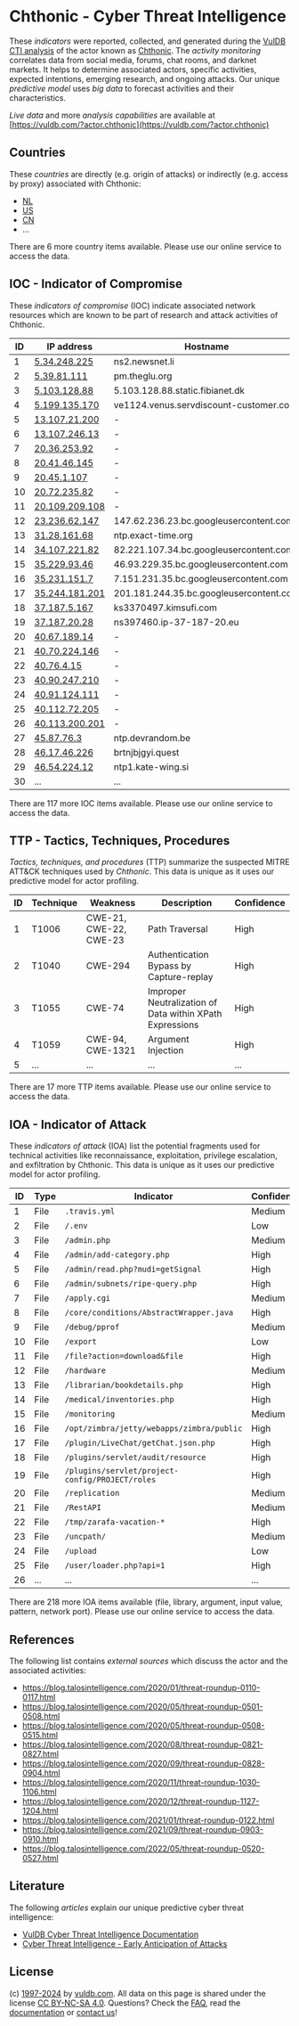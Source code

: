 # Chthonic - Cyber Threat Intelligence

These _indicators_ were reported, collected, and generated during the [VulDB CTI analysis](https://vuldb.com/?kb.cti) of the actor known as [Chthonic](https://vuldb.com/?actor.chthonic). The _activity monitoring_ correlates data from social media, forums, chat rooms, and darknet markets. It helps to determine associated actors, specific activities, expected intentions, emerging research, and ongoing attacks. Our unique _predictive model_ uses _big data_ to forecast activities and their characteristics.

_Live data_ and more _analysis capabilities_ are available at [https://vuldb.com/?actor.chthonic](https://vuldb.com/?actor.chthonic)

## Countries

These _countries_ are directly (e.g. origin of attacks) or indirectly (e.g. access by proxy) associated with Chthonic:

* [NL](https://vuldb.com/?country.nl)
* [US](https://vuldb.com/?country.us)
* [CN](https://vuldb.com/?country.cn)
* ...

There are 6 more country items available. Please use our online service to access the data.

## IOC - Indicator of Compromise

These _indicators of compromise_ (IOC) indicate associated network resources which are known to be part of research and attack activities of Chthonic.

ID | IP address | Hostname | Campaign | Confidence
-- | ---------- | -------- | -------- | ----------
1 | [5.34.248.225](https://vuldb.com/?ip.5.34.248.225) | ns2.newsnet.li | - | High
2 | [5.39.81.111](https://vuldb.com/?ip.5.39.81.111) | pm.theglu.org | - | High
3 | [5.103.128.88](https://vuldb.com/?ip.5.103.128.88) | 5.103.128.88.static.fibianet.dk | - | High
4 | [5.199.135.170](https://vuldb.com/?ip.5.199.135.170) | ve1124.venus.servdiscount-customer.com | - | High
5 | [13.107.21.200](https://vuldb.com/?ip.13.107.21.200) | - | - | High
6 | [13.107.246.13](https://vuldb.com/?ip.13.107.246.13) | - | - | High
7 | [20.36.253.92](https://vuldb.com/?ip.20.36.253.92) | - | - | High
8 | [20.41.46.145](https://vuldb.com/?ip.20.41.46.145) | - | - | High
9 | [20.45.1.107](https://vuldb.com/?ip.20.45.1.107) | - | - | High
10 | [20.72.235.82](https://vuldb.com/?ip.20.72.235.82) | - | - | High
11 | [20.109.209.108](https://vuldb.com/?ip.20.109.209.108) | - | - | High
12 | [23.236.62.147](https://vuldb.com/?ip.23.236.62.147) | 147.62.236.23.bc.googleusercontent.com | - | Medium
13 | [31.28.161.68](https://vuldb.com/?ip.31.28.161.68) | ntp.exact-time.org | - | High
14 | [34.107.221.82](https://vuldb.com/?ip.34.107.221.82) | 82.221.107.34.bc.googleusercontent.com | - | Medium
15 | [35.229.93.46](https://vuldb.com/?ip.35.229.93.46) | 46.93.229.35.bc.googleusercontent.com | - | Medium
16 | [35.231.151.7](https://vuldb.com/?ip.35.231.151.7) | 7.151.231.35.bc.googleusercontent.com | - | Medium
17 | [35.244.181.201](https://vuldb.com/?ip.35.244.181.201) | 201.181.244.35.bc.googleusercontent.com | - | Medium
18 | [37.187.5.167](https://vuldb.com/?ip.37.187.5.167) | ks3370497.kimsufi.com | - | High
19 | [37.187.20.28](https://vuldb.com/?ip.37.187.20.28) | ns397460.ip-37-187-20.eu | - | High
20 | [40.67.189.14](https://vuldb.com/?ip.40.67.189.14) | - | - | High
21 | [40.70.224.146](https://vuldb.com/?ip.40.70.224.146) | - | - | High
22 | [40.76.4.15](https://vuldb.com/?ip.40.76.4.15) | - | - | High
23 | [40.90.247.210](https://vuldb.com/?ip.40.90.247.210) | - | - | High
24 | [40.91.124.111](https://vuldb.com/?ip.40.91.124.111) | - | - | High
25 | [40.112.72.205](https://vuldb.com/?ip.40.112.72.205) | - | - | High
26 | [40.113.200.201](https://vuldb.com/?ip.40.113.200.201) | - | - | High
27 | [45.87.76.3](https://vuldb.com/?ip.45.87.76.3) | ntp.devrandom.be | - | High
28 | [46.17.46.226](https://vuldb.com/?ip.46.17.46.226) | brtnjbjgyi.quest | - | High
29 | [46.54.224.12](https://vuldb.com/?ip.46.54.224.12) | ntp1.kate-wing.si | - | High
30 | ... | ... | ... | ...

There are 117 more IOC items available. Please use our online service to access the data.

## TTP - Tactics, Techniques, Procedures

_Tactics, techniques, and procedures_ (TTP) summarize the suspected MITRE ATT&CK techniques used by _Chthonic_. This data is unique as it uses our predictive model for actor profiling.

ID | Technique | Weakness | Description | Confidence
-- | --------- | -------- | ----------- | ----------
1 | T1006 | CWE-21, CWE-22, CWE-23 | Path Traversal | High
2 | T1040 | CWE-294 | Authentication Bypass by Capture-replay | High
3 | T1055 | CWE-74 | Improper Neutralization of Data within XPath Expressions | High
4 | T1059 | CWE-94, CWE-1321 | Argument Injection | High
5 | ... | ... | ... | ...

There are 17 more TTP items available. Please use our online service to access the data.

## IOA - Indicator of Attack

These _indicators of attack_ (IOA) list the potential fragments used for technical activities like reconnaissance, exploitation, privilege escalation, and exfiltration by Chthonic. This data is unique as it uses our predictive model for actor profiling.

ID | Type | Indicator | Confidence
-- | ---- | --------- | ----------
1 | File | `.travis.yml` | Medium
2 | File | `/.env` | Low
3 | File | `/admin.php` | Medium
4 | File | `/admin/add-category.php` | High
5 | File | `/admin/read.php?mudi=getSignal` | High
6 | File | `/admin/subnets/ripe-query.php` | High
7 | File | `/apply.cgi` | Medium
8 | File | `/core/conditions/AbstractWrapper.java` | High
9 | File | `/debug/pprof` | Medium
10 | File | `/export` | Low
11 | File | `/file?action=download&file` | High
12 | File | `/hardware` | Medium
13 | File | `/librarian/bookdetails.php` | High
14 | File | `/medical/inventories.php` | High
15 | File | `/monitoring` | Medium
16 | File | `/opt/zimbra/jetty/webapps/zimbra/public` | High
17 | File | `/plugin/LiveChat/getChat.json.php` | High
18 | File | `/plugins/servlet/audit/resource` | High
19 | File | `/plugins/servlet/project-config/PROJECT/roles` | High
20 | File | `/replication` | Medium
21 | File | `/RestAPI` | Medium
22 | File | `/tmp/zarafa-vacation-*` | High
23 | File | `/uncpath/` | Medium
24 | File | `/upload` | Low
25 | File | `/user/loader.php?api=1` | High
26 | ... | ... | ...

There are 218 more IOA items available (file, library, argument, input value, pattern, network port). Please use our online service to access the data.

## References

The following list contains _external sources_ which discuss the actor and the associated activities:

* https://blog.talosintelligence.com/2020/01/threat-roundup-0110-0117.html
* https://blog.talosintelligence.com/2020/05/threat-roundup-0501-0508.html
* https://blog.talosintelligence.com/2020/05/threat-roundup-0508-0515.html
* https://blog.talosintelligence.com/2020/08/threat-roundup-0821-0827.html
* https://blog.talosintelligence.com/2020/09/threat-roundup-0828-0904.html
* https://blog.talosintelligence.com/2020/11/threat-roundup-1030-1106.html
* https://blog.talosintelligence.com/2020/12/threat-roundup-1127-1204.html
* https://blog.talosintelligence.com/2021/01/threat-roundup-0122.html
* https://blog.talosintelligence.com/2021/09/threat-roundup-0903-0910.html
* https://blog.talosintelligence.com/2022/05/threat-roundup-0520-0527.html

## Literature

The following _articles_ explain our unique predictive cyber threat intelligence:

* [VulDB Cyber Threat Intelligence Documentation](https://vuldb.com/?kb.cti)
* [Cyber Threat Intelligence - Early Anticipation of Attacks](https://www.scip.ch/en/?labs.20201022)

## License

(c) [1997-2024](https://vuldb.com/?kb.changelog) by [vuldb.com](https://vuldb.com/?kb.about). All data on this page is shared under the license [CC BY-NC-SA 4.0](https://creativecommons.org/licenses/by-nc-sa/4.0/). Questions? Check the [FAQ](https://vuldb.com/?kb.faq), read the [documentation](https://vuldb.com/?kb) or [contact us](https://vuldb.com/?contact)!
